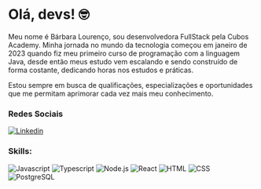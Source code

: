 # Olá, devs!  :nerd_face:

Meu nome é Bárbara Lourenço, sou desenvolvedora FullStack pela Cubos Academy. 
Minha jornada no mundo da tecnologia começou em janeiro de 2023 quando fiz meu primeiro curso de programação com a linguagem Java, 
desde então meus estudo vem escalando e sendo construído de forma costante, dedicando horas nos estudos e práticas. 

Estou sempre em busca de qualificações, especializações e oportunidades que me permitam aprimorar cada vez mais meu conhecimento.

### Redes Sociais
[![Linkedin](https://img.shields.io/badge/barbara%20lourenco%20tavares-0077B5?style=for-the-badge&logo=linkedin&logoColor=white)](https://www.linkedin.com/in/barbara-dev/)

### Skills:
![Javascript](https://img.shields.io/badge/Javascript-282C34?style=flat&logo=javascript)
![Typescript](https://img.shields.io/badge/Typescript-282C34?logo=typescript)
![Node.js](https://img.shields.io/badge/Node.js-282C34?logo=node.js)
![React](https://img.shields.io/badge/React-282C34?logo=react)
![HTML](https://img.shields.io/badge/HTML-282C34?logo=html5)
![CSS](https://img.shields.io/badge/CSS-282C34?logo=css3&logoColor=1572B6)
![PostgreSQL](https://img.shields.io/badge/PostgreSQL-282C34?&logo=postgresql&logoColor=white)

